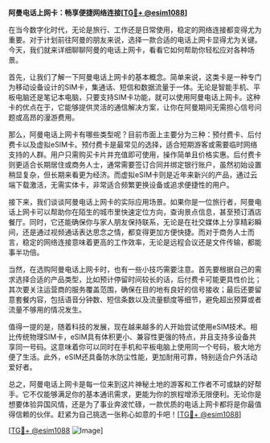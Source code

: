 **阿曼电话上网卡：畅享便捷网络连接[[TG💪+ @esim1088](https://t.me/s/esim1088)]**

在当今数字化时代，无论是旅行、工作还是日常使用，稳定的网络连接都变得尤为重要。对于计划前往阿曼的朋友来说，选择一款合适的电话上网卡显得尤为关键。今天，我们就来详细聊聊阿曼的电话上网卡，看看它如何帮助你轻松应对各种场景。

首先，让我们了解一下阿曼电话上网卡的基本概念。简单来说，这类卡是一种专门为移动设备设计的SIM卡，集通话、短信和数据流量于一体。无论是智能手机、平板电脑还是笔记本电脑，只要支持SIM卡功能，就可以使用阿曼电话上网卡。这种卡的优点在于，它能够提供灵活的通信解决方案，让你在阿曼期间无需担心信号问题或高昂的漫游费用。

那么，阿曼电话上网卡有哪些类型呢？目前市面上主要分为三种：预付费卡、后付费卡以及虚拟eSIM卡。预付费卡是最常见的选择，适合短期游客或需要临时网络支持的人群。用户只需购买卡片并充值即可使用，操作简单且价格实惠。后付费卡则更适合长期居住或商务人士，通常需要签订合同并绑定银行账户，虽然初始设置稍显复杂，但长期来看更为经济。而虚拟eSIM卡则是近年来新兴的产品，通过云端下载激活，无需实体卡，非常适合频繁更换设备或追求便捷性的用户。

接下来，我们谈谈阿曼电话上网卡的实际应用场景。如果你是一位旅行者，阿曼电话上网卡可以帮助你在陌生的城市里快速定位方向，查询景点信息，甚至预订酒店餐厅。同时，它还能确保你与家人朋友保持联系，无论是在社交媒体上分享精彩瞬间，还是通过视频通话表达思念之情，都变得更加方便快捷。而对于商务人士而言，稳定的网络连接意味着更高的工作效率，无论是远程会议还是文件传输，都能事半功倍。

当然，在选购阿曼电话上网卡时，也有一些小技巧需要注意。首先要根据自己的需求选择合适的产品类型，比如预计停留时间较长的话，后付费卡可能更具性价比；其次要关注运营商的服务覆盖范围，确保在目的地有良好的信号接收；最后还要留意套餐内容，包括语音分钟数、短信条数以及流量额度等细节，避免超出预算或者流量不够用的情况发生。

值得一提的是，随着科技的发展，现在越来越多的人开始尝试使用eSIM技术。相比传统物理SIM卡，eSIM具有体积更小、兼容性更强的特点，并且支持多设备共享同一号码。这意味着你可以同时在手机和平板电脑上使用同一个号码，极大地方便了生活。此外，eSIM还具备防水防尘性能，更加耐用可靠，特别适合户外活动爱好者。

总之，阿曼电话上网卡是每一位来到这片神秘土地的游客和工作者不可或缺的好帮手。它不仅能够满足你的基本通讯需求，更能为你的旅程增添无限便利。无论你是想要体验异国风情，还是为了事业奔波忙碌，一款优质的电话上网卡都将是你最值得信赖的伙伴。赶紧为自己挑选一张称心如意的卡吧！[[TG💪+ @esim1088](https://t.me/s/esim1088)]

[[TG💪+ @esim1088](https://t.me/s/esim1088) ![Image](https://i.postimg.cc/4NQfJmqS/Snipaste-2025-05-13-00-14-12.png)]